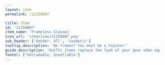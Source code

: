 ```yaml
---
layout: item
permalink: /11150007

title: Item
id: '11150007'
item_name: 'Frameless Glasses'
icon_url: 'item/icon/11150007.png'
sub_header: ['Gender: All', 'Cosmetic']
tooltip_description: 'No frames? You must be a hipster!'
guide_description: 'Outfit items replace the look of your gear when equipped.'
footer: ['Untradable, Unsellable']
---
```

